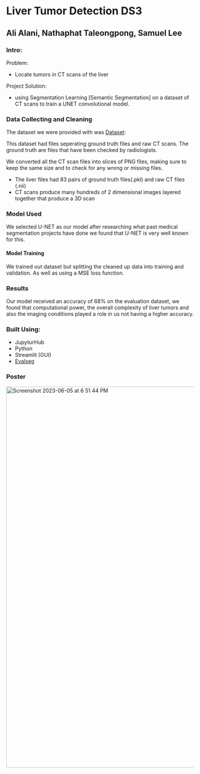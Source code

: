 # Liver Tumor Detection DS3
## Ali Alani, Nathaphat Taleongpong, Samuel Lee
### Intro:

Problem:
- Locate tumors in CT scans of the liver

Project Solution:
- using Segmentation Learning [Semantic Segmentation] on a dataset of CT scans to train a UNET convolutional model.

### Data Collecting and Cleaning

The dataset we were provided with was
[Dataset](https://www.kaggle.com/datasets/modaresimr/medical-image-segmentation):

This dataset had files seperating ground truth files and raw CT scans. The ground truth are files that have been checked by radiologists.

We converted all the CT scan files into slices of PNG files, making sure to keep the same size and to check for any wrong or missing files.

- The liver files had 83 pairs of ground truth files(.pkl) and raw CT files (.nii)
- CT scans produce many hundreds of 2 dimensional images layered together that produce a 3D scan

### Model Used

We selected U-NET as our model after researching what past medical segmentation projects have done we found that U-NET is very well known for this.

#### Model Training

We trained out dataset but splitting the cleaned up data into training and validation. As well as using a MSE loss function.

### Results

Our model received an accuracy of 68% on the evaluation dataset, we found that computational power, the overall complexity of liver tumors and also the imaging conditions played a role in us not having a higher accuracy.

### Built Using:
- JupyturHub
- Python
- Streamlit (GUI)
- [Evalseg](https://pypi.org/project/evalseg/)



### Poster

<img width="1023" alt="Screenshot 2023-06-05 at 6 51 44 PM" src="https://github.com/a3alani/tumorous/assets/103146838/54734924-f8b9-40e3-9b01-9462e179a7da">






